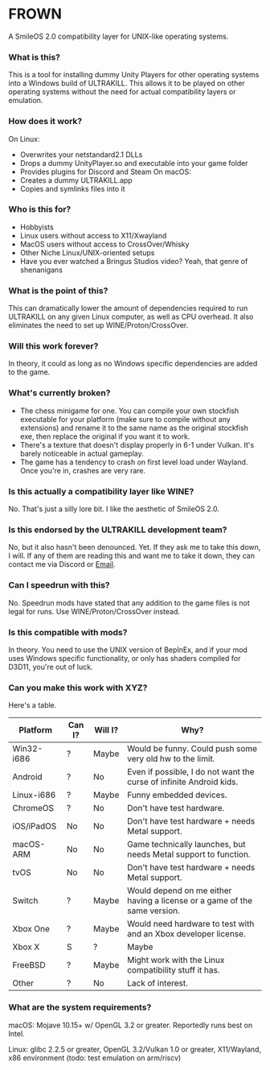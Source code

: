 # FROWN
A SmileOS 2.0 compatibility layer for UNIX-like operating systems.

### What is this?
This is a tool for installing dummy Unity Players for other operating systems into a Windows build of ULTRAKILL. This allows it to be played on other operating systems without the need for actual compatibility layers or emulation.

### How does it work?
On Linux:
- Overwrites your netstandard2.1 DLLs
- Drops a dummy UnityPlayer.so and executable into your game folder
- Provides plugins for Discord and Steam
On macOS:
- Creates a dummy ULTRAKILL.app
- Copies and symlinks files into it

### Who is this for?
- Hobbyists
- Linux users without access to X11/Xwayland
- MacOS users without access to CrossOver/Whisky
- Other Niche Linux/UNIX-oriented setups
- Have you ever watched a Bringus Studios video? Yeah, that genre of shenanigans

### What is the point of this?
This can dramatically lower the amount of dependencies required to run ULTRAKILL on any given Linux computer, as well as CPU overhead. It also eliminates the need to set up WINE/Proton/CrossOver.

### Will this work forever?
In theory, it could as long as no Windows specific dependencies are added to the game.

### What's currently broken?
- The chess minigame for one. You can compile your own stockfish executable for your platform (make sure to compile without any extensions) and rename it to the same name as the original stockfish exe, then replace the original if you want it to work.
- There's a texture that doesn't display properly in 6-1 under Vulkan. It's barely noticeable in actual gameplay.
- The game has a tendency to crash on first level load under Wayland. Once you're in, crashes are very rare.

### Is this actually a compatibility layer like WINE?
No. That's just a silly lore bit. I like the aesthetic of SmileOS 2.0.

### Is this endorsed by the ULTRAKILL development team?
No, but it also hasn't been denounced. Yet. If they ask me to take this down, I will. If any of them are reading this and want me to take it down, they can contact me via Discord or [Email](mailto:coatlessali@protonmail.com).

### Can I speedrun with this?
No. Speedrun mods have stated that any addition to the game files is not legal for runs. Use WINE/Proton/CrossOver instead.

### Is this compatible with mods?
In theory. You need to use the UNIX version of BepInEx, and if your mod uses Windows specific functionality, or only has shaders compiled for D3D11, you're out of luck.

### Can you make this work with XYZ?
Here's a table.

| Platform   | Can I? | Will I? | Why?                                                                      |
| ---------- | ------ | ------- | ------------------------------------------------------------------------- |
| Win32-i686 | ?      | Maybe   | Would be funny. Could push some very old hw to the limit.                 |
| Android    | ?      | No      | Even if possible, I do not want the curse of infinite Android kids.       |
| Linux-i686 | ?      | Maybe   | Funny embedded devices.                                                   |
| ChromeOS   | ?      | No      | Don't have test hardware.                                                 |
| iOS/iPadOS | No     | No      | Don't have test hardware + needs Metal support.                           |
| macOS-ARM  | No     | No      | Game technically launches, but needs Metal support to function.           |
| tvOS       | No     | No      | Don't have test hardware + needs Metal support.                           |
| Switch     | ?      | Maybe   | Would depend on me either having a license or a game of the same version. |
| Xbox One   | ?      | Maybe   | Would need hardware to test with and an Xbox developer license.           |
| Xbox X|S   | ?      | Maybe   | See above.                                                                |
| FreeBSD    | ?      | Maybe   | Might work with the Linux compatibility stuff it has.                     |
| Other      | ?      | No      | Lack of interest.                                                         |

### What are the system requirements?
macOS: Mojave 10.15+ w/ OpenGL 3.2 or greater. Reportedly runs best on Intel.

Linux: glibc 2.2.5 or greater, OpenGL 3.2/Vulkan 1.0 or greater, X11/Wayland, x86 environment (todo: test emulation on arm/riscv)
